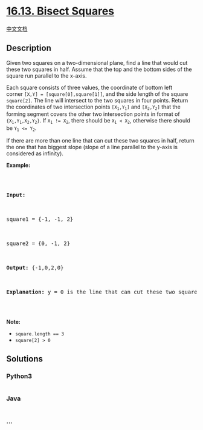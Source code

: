 # [16.13. Bisect Squares](https://leetcode.cn/problems/bisect-squares-lcci)

[中文文档](/lcci/16.13.Bisect%20Squares/README.md)

## Description

<p>Given two squares on a two-dimensional plane, find a line that would cut these two squares in half. Assume that the top and the bottom sides of the square run parallel to the x-axis.</p>

<p>Each square consists of three values,&nbsp;the coordinate of bottom left corner&nbsp;<code>[X,Y] = [square[0],square[1]]</code>, and the side length&nbsp;of the square <code>square[2]</code>. The line will intersect to the two squares in four points. Return the coordinates of two intersection points <code>[X<sub>1</sub>,Y<sub>1</sub>]</code>&nbsp;and&nbsp;<code>[X<sub>2</sub>,Y<sub>2</sub>]</code>&nbsp;that the forming segment covers the other two intersection points in format of <code>{X<sub>1</sub>,Y<sub>1</sub>,X<sub>2</sub>,Y<sub>2</sub>}</code>. If <code>X<sub>1</sub> != X<sub>2</sub></code>, there should be&nbsp;<code>X<sub>1</sub> &lt; X<sub>2</sub></code>, otherwise there should be&nbsp;<code>Y<sub>1</sub> &lt;= Y<sub>2</sub></code>.</p>

<p>If there are more than one line that can cut these two squares in half, return the one that has biggest slope (slope of a line parallel to the y-axis is considered as infinity).</p>

<p><strong>Example: </strong></p>

<pre>



<strong>Input: </strong>



square1 = {-1, -1, 2}



square2 = {0, -1, 2}



<strong>Output:</strong> {-1,0,2,0}



<strong>Explanation:</strong> y = 0 is the line that can cut these two squares in half.



</pre>

<p><strong>Note: </strong></p>

<ul>
	<li><code>square.length == 3</code></li>
	<li><code>square[2] &gt; 0</code></li>
</ul>

## Solutions

<!-- tabs:start -->

### **Python3**

```python


```

### **Java**

```java


```

### **...**

```


```

<!-- tabs:end -->
